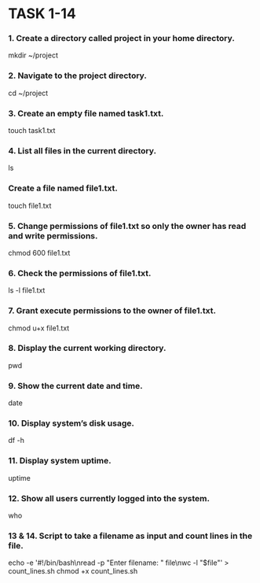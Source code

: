 # TASK 1-14
### 1. Create a directory called project in your home directory.
mkdir ~/project

### 2. Navigate to the project directory.
cd ~/project

### 3. Create an empty file named task1.txt.
touch task1.txt

### 4. List all files in the current directory.
ls

### Create a file named file1.txt.
touch file1.txt

### 5. Change permissions of file1.txt so only the owner has read and write permissions.
chmod 600 file1.txt

### 6. Check the permissions of file1.txt.
ls -l file1.txt

### 7. Grant execute permissions to the owner of file1.txt.
chmod u+x file1.txt

### 8. Display the current working directory.
pwd

### 9. Show the current date and time.
date

### 10. Display system’s disk usage.
df -h

### 11. Display system uptime.
uptime

### 12. Show all users currently logged into the system.
who

### 13 & 14. Script to take a filename as input and count lines in the file.
echo -e '#!/bin/bash\nread -p "Enter filename: " file\nwc -l "$file"' > count_lines.sh
chmod +x count_lines.sh

